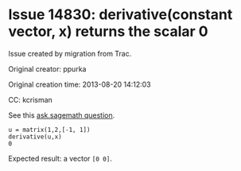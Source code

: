# Issue 14830: derivative(constant vector, x) returns the scalar 0

Issue created by migration from Trac.

Original creator: ppurka

Original creation time: 2013-08-20 14:12:03

CC:  kcrisman

See this [ask.sagemath question](http://ask.sagemath.org/question/2920/vector-derivative-returns-a-scalar).

```
u = matrix(1,2,[-1, 1])
derivative(u,x)
0
```

Expected result: a vector `[0 0]`.

